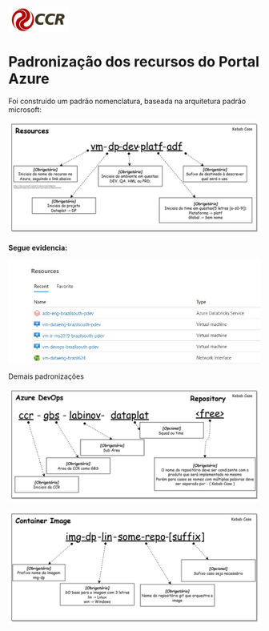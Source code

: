 ![Logo-grupo-ccr-Editado-v3.png](/.attachments/Logo-grupo-ccr-Editado-v3-de75df70-57dd-45af-b692-bb50b8c27d89.png)

# Padronização dos recursos do Portal Azure

Foi construído um padrão nomenclatura, baseada na arquitetura padrão microsoft:

![padroização dos recursos .png](/.attachments/padroização%20dos%20recursos%20-ee899043-b3e9-4d5d-a861-5a92e7f47aed.png)

**Segue evidencia:**

![Resources.JPG](/.attachments/Resources-e7ae7f49-9c75-464b-86b0-ae9aec182d72.JPG)


Demais padronizações

![resources21.png](/.attachments/resources21-1608954e-9b0a-4799-964c-42abdde70c09.png)


![Imagem2.png](/.attachments/Imagem2-82d04410-c971-4e94-95e5-37d536957e26.png)

